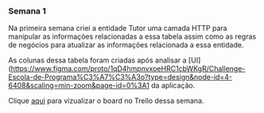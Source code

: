 ### Semana 1

Na primeira semana criei a entidade Tutor uma camada HTTP para manipular as informações relacionadas a essa tabela
assim como as regras de negócios para atualizar as informações relacionada a essa entidade.


As colunas dessa tabela foram criadas após analisar a [UI](https://www.figma.com/proto/1qD4hmpnvxoeHRC1cbWKgR/Challenge-Escola-de-Programa%C3%A7%C3%A3o?type=design&node-id=4-6408&scaling=min-zoom&page-id=0%3A1 da aplicação.

Clique [aqui](https://trello.com/b/OnuqDQ3A/alurachallengebackend7-semana-1) para vizualizar o board no Trello dessa semana.